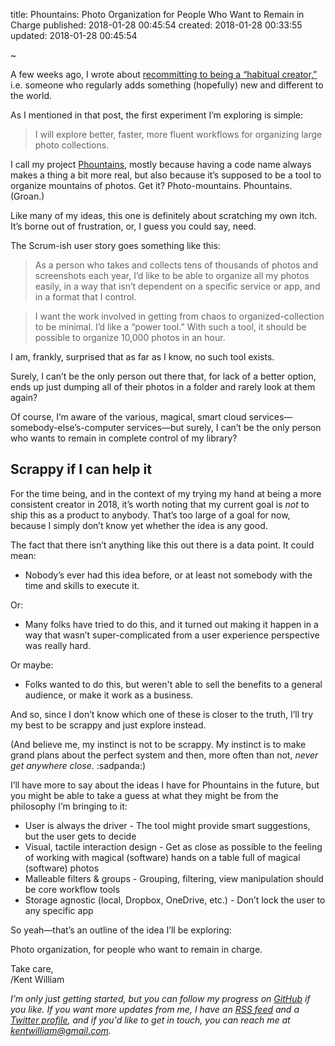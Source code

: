 title: Phountains: Photo Organization for People Who Want to Remain in Charge
published: 2018-01-28 00:45:54
created: 2018-01-28 00:33:55
updated: 2018-01-28 00:45:54

~

A few weeks ago, I wrote about [recommitting to being a “habitual creator,”](http://kentwilliam.com/articles/getting-back-to-a-habit-of-curious-creation) i.e. someone who regularly adds something (hopefully) new and different to the world.

As I mentioned in that post, the first experiment I’m exploring is simple:

> I will explore better, faster, more fluent workflows for organizing large photo collections.

I call my project [Phountains](http://phountains.org), mostly because having a code name always makes a thing a bit more real, but also because it’s supposed to be a tool to organize mountains of photos. Get it? Photo-mountains. Phountains. (Groan.)

Like many of my ideas, this one is definitely about scratching my own itch. It’s borne out of frustration, or, I guess you could say, need.

The Scrum-ish user story goes something like this:

> As a person who takes and collects tens of thousands of photos and screenshots each year, I’d like to be able to organize all my photos easily, in a way that isn’t dependent on a specific service or app, and in a format that I control.

> I want the work involved in getting from chaos to organized-collection to be minimal. I’d like a “power tool.” With such a tool, it should be possible to organize 10,000 photos in an hour.

I am, frankly, surprised that as far as I know, no such tool exists.

Surely, I can’t be the only person out there that, for lack of a better option, ends up just dumping all of their photos in a folder and rarely look at them again?

Of course, I’m aware of the various, magical, smart cloud services—somebody-else’s-computer services—but surely, I can’t be the only person who wants to remain in complete control of my library?

## Scrappy if I can help it

For the time being, and in the context of my trying my hand at being a more consistent creator in 2018, it’s worth noting that my current goal is _not_ to ship this as a product to anybody. That’s too large of a goal for now, because I simply don’t know yet whether the idea is any good.

The fact that there isn’t anything like this out there is a data point. It could mean:

- Nobody’s ever had this idea before, or at least not somebody with the time and skills to execute it.

Or:

- Many folks have tried to do this, and it turned out making it happen in a way that wasn’t super-complicated from a user experience perspective was really hard.

Or maybe:

- Folks wanted to do this, but weren't able to sell the benefits to a general audience, or make it work as a business.

And so, since I don’t know which one of these is closer to the truth, I’ll try my best to be scrappy and just explore instead.

(And believe me, my instinct is not to be scrappy. My instinct is to make grand plans about the perfect system and then, more often than not, _never get anywhere close_. :sadpanda:)

I’ll have more to say about the ideas I have for Phountains in the future, but you might be able to take a guess at what they might be from the philosophy I’m bringing to it:

- User is always the driver - The tool might provide smart suggestions, but the user gets to decide
- Visual, tactile interaction design - Get as close as possible to the feeling of working with magical (software) hands on a table full of magical (software) photos
- Malleable filters & groups - Grouping, filtering, view manipulation should be core workflow tools
- Storage agnostic (local, Dropbox, OneDrive, etc.) - Don’t lock the user to any specific app

So yeah—that’s an outline of the idea I’ll be exploring:

Photo organization, for people who want to remain in charge.

Take care,  
/Kent William

_I’m only just getting started, but you can follow my progress on [GitHub](https://github.com/kentwilliam/phountains) if you like. If you want more updates from me, I have an [RSS feed](/articles.rss) and a [Twitter profile](https://www.twitter.com/oerhoert), and if you'd like to get in touch, you can reach me at [kentwilliam@gmail.com](mailto:kentwilliam@gmail.com)._
